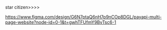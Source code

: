 star citizen>>>>

https://www.figma.com/design/G6N7ptaQ6nH7p9nCOp8DGL/payapi-multi-page-website?node-id=0-1&t=gwhTFUfmY9BvTsc6-1